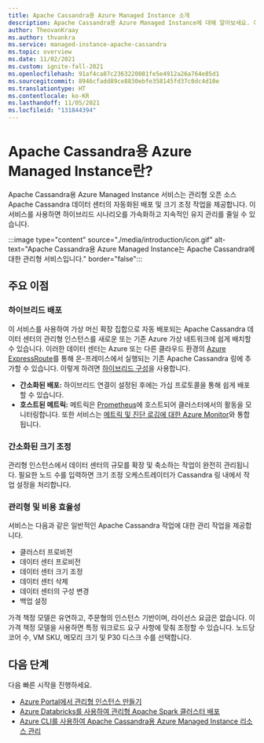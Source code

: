 ```yaml
---
title: Apache Cassandra용 Azure Managed Instance 소개
description: Apache Cassandra용 Azure Managed Instance에 대해 알아보세요. 이 서비스는 Azure에서 Apache Cassandra의 원시 오픈 소스 인스턴스의 배포 및 크기 조정을 관리합니다.
author: TheovanKraay
ms.author: thvankra
ms.service: managed-instance-apache-cassandra
ms.topic: overview
ms.date: 11/02/2021
ms.custom: ignite-fall-2021
ms.openlocfilehash: 91af4ca87c2363220081fe5e4912a26a764e85d1
ms.sourcegitcommit: 8946cfadd89ce8830ebfe358145fd37c0dc4d10e
ms.translationtype: HT
ms.contentlocale: ko-KR
ms.lasthandoff: 11/05/2021
ms.locfileid: "131844394"
---
```

# <a name="what-is-azure-managed-instance-for-apache-cassandra"></a>Apache Cassandra용 Azure Managed Instance란?

Apache Cassandra용 Azure Managed Instance 서비스는 관리형 오픈 소스 Apache Cassandra 데이터 센터의 자동화된 배포 및 크기 조정 작업을 제공합니다. 이 서비스를 사용하면 하이브리드 시나리오를 가속화하고 지속적인 유지 관리를 줄일 수 있습니다.

:::image type="content" source="./media/introduction/icon.gif" alt-text="Apache Cassandra용 Azure Managed Instance는 Apache Cassandra에 대한 관리형 서비스입니다." border="false":::

## <a name="key-benefits"></a>주요 이점

### <a name="hybrid-deployments"></a>하이브리드 배포

이 서비스를 사용하여 가상 머신 확장 집합으로 자동 배포되는 Apache Cassandra 데이터 센터의 관리형 인스턴스를 새로운 또는 기존 Azure 가상 네트워크에 쉽게 배치할 수 있습니다. 이러한 데이터 센터는 Azure 또는 다른 클라우드 환경의 [Azure ExpressRoute](/azure/architecture/reference-architectures/hybrid-networking/expressroute)를 통해 온-프레미스에서 실행되는 기존 Apache Cassandra 링에 추가할 수 있습니다. 이렇게 하려면 [하이브리드 구성](configure-hybrid-cluster.md)을 사용합니다.

- **간소화된 배포:** 하이브리드 연결이 설정된 후에는 가십 프로토콜을 통해 쉽게 배포할 수 있습니다.
- **호스트된 메트릭:** 메트릭은 [Prometheus](https://prometheus.io/docs/introduction/overview/)에 호스트되어 클러스터에서의 활동을 모니터링합니다. 또한 서비스는 [메트릭 및 진단 로깅에 대한 Azure Monitor](monitor-clusters.md)와 통합됩니다.

### <a name="simplified-scaling"></a>간소화된 크기 조정

관리형 인스턴스에서 데이터 센터의 규모를 확장 및 축소하는 작업이 완전히 관리됩니다. 필요한 노드 수를 입력하면 크기 조정 오케스트레이터가 Cassandra 링 내에서 작업 설정을 처리합니다.

### <a name="managed-and-cost-effective"></a>관리형 및 비용 효율성

서비스는 다음과 같은 일반적인 Apache Cassandra 작업에 대한 관리 작업을 제공합니다.

- 클러스터 프로비전
- 데이터 센터 프로비전
- 데이터 센터 크기 조정
- 데이터 센터 삭제
- 데이터 센터의 구성 변경
- 백업 설정

가격 책정 모델은 유연하고, 주문형의 인스턴스 기반이며, 라이선스 요금은 없습니다. 이 가격 책정 모델을 사용하면 특정 워크로드 요구 사항에 맞춰 조정할 수 있습니다. 노드당 코어 수, VM SKU, 메모리 크기 및 P30 디스크 수를 선택합니다.

## <a name="next-steps"></a>다음 단계

다음 빠른 시작을 진행하세요.

* [Azure Portal에서 관리형 인스턴스 만들기](create-cluster-portal.md)
* [Azure Databricks를 사용하여 관리형 Apache Spark 클러스터 배포](deploy-cluster-databricks.md)
* [Azure CLI를 사용하여 Apache Cassandra용 Azure Managed Instance 리소스 관리](manage-resources-cli.md)
